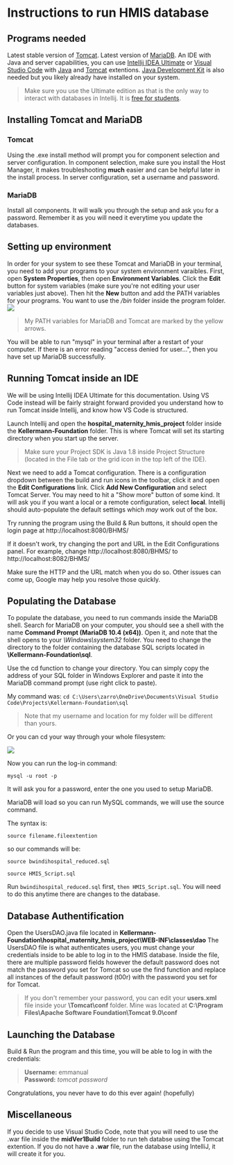 # Instructions to run HMIS database 

## Programs needed ##
Latest stable version of [Tomcat](https://tomcat.apache.org/download-80.cgi).
Latest version of [MariaDB](https://mariadb.org/download/).
An IDE with Java and server capabilities, you can use [Intellij IDEA Ultimate](https://www.jetbrains.com/idea/) or [Visual Studio Code](https://code.visualstudio.com/) with [Java](https://marketplace.visualstudio.com/items?itemName=vscjava.vscode-java-debug) and [Tomcat](https://marketplace.visualstudio.com/items?itemName=adashen.vscode-tomcat) extentions. 
[Java Development Kit](https://www.oracle.com/java/technologies/javase/javase-jdk8-downloads.html) is also needed but you likely already have installed on your system.

>Make sure you use the Ultimate edition as that is the only way to interact with databases in Intellij. It is [free for students](https://www.jetbrains.com/student/).  

## Installing Tomcat and MariaDB ##
### Tomcat ### 
Using the .exe install method will prompt you for component selection and server configuration. 
In component selection, make sure you install the Host Manager, it makes troubleshooting **much** easier and can be helpful later in the install process. 
In server configuration, set a username and password. 
### MariaDB ###
Install all components.
It will walk you through the setup and ask you for a password. Remember it as you will need it everytime you update the databases.

## Setting up environment ##
In order for your system to see these Tomcat and MariaDB in your terminal, you need to add your programs to your system environment varaibles. 
First, open **System Properties**, then open **Environment Variables**. Click the **Edit** button for system variables (make sure you're not editing your user variables just above). Then hit the **New** button and add the PATH variables for your programs. You want to use the */bin* folder inside the program folder. 
![](https://i.imgur.com/vArAOqn.jpg)
>My PATH variables for MariaDB and Tomcat are marked by the yellow arrows.

You will be able to run "mysql" in your terminal after a restart of your computer. If there is an error reading "access denied for user...", then you have set up MariaDB successfully. 

## Running Tomcat inside an IDE ##
We will be using Intellij IDEA Ultimate for this documentation. Using VS Code instead will be fairly straight forward provided you understand how to run Tomcat inside Intellij, and know how VS Code is structured. 

Launch Intellij and open the **hospital_maternity_hmis_project** folder inside the **Kellermann-Foundation** folder. This is where Tomcat will set its starting directory when you start up the server. 

>Make sure your Project SDK is Java 1.8 inside Project Structure (located in the File tab or the grid icon in the top left of the IDE).

Next we need to add a Tomcat configuration. There is a configuration dropdown between the build and run icons in the toolbar, click it and open the **Edit Configurations** link. 
Click **Add New Configuration** and select Tomcat Server. You may need to hit a "Show more" button of some kind. It will ask you if you want a local or a remote configuration, select **local**. 
Intellij should auto-populate the default settings which *may* work out of the box. 

Try running the program using the Build & Run buttons, it should open the login page at http://localhost:8080/BHMS/

If it doesn't work, try changing the port and URL in the Edit Configurations panel. For example, change http://localhost:8080/BHMS/ to http://localhost:8082/BHMS/

Make sure the HTTP and the URL match when you do so. 
Other issues can come up, Google may help you resolve those quickly.

## Populating the Database ##
To populate the database, you need to run commands inside the MariaDB shell. Search for MariaDB on your computer, you should see a shell with the name **Command Prompt (MariaDB 10.4 (x64))**. Open it, and note that the shell opens to your *\Windows\system32* folder. You need to change the directory to the folder containing the database SQL scripts located in **\Kellermann-Foundation\sql**. 

Use the cd function to change your directory. You can simply copy the address of your SQL folder in Windows Explorer and paste it into the MariaDB command prompt (use right click to paste).

My command was: `cd C:\Users\zarro\OneDrive\Documents\Visual Studio Code\Projects\Kellermann-Foundation\sql`  
>Note that my username and location for my folder will be different than yours.

Or you can cd your way through your whole filesystem:   

![](https://i.imgur.com/tr58MjZ.png)

Now you can run the log-in command:

`mysql -u root -p`

It will ask you for a password, enter the one you used to setup MariaDB.

MariaDB will load so you can run MySQL commands, we will use the source command. 

The syntax is:  

`source filename.fileextention`

so our commands will be:

`source bwindihospital_reduced.sql`

`source HMIS_Script.sql`

Run `bwindihospital_reduced.sql` first, `then HMIS_Script.sql`. You will need to do this anytime there are changes to the database. 



## Database Authentification ##

Open the UsersDAO.java file located in **Kellermann-Foundation\hospital_maternity_hmis_project\WEB-INF\classes\dao** 
The UsersDAO file is what authenticates users, you must change your credentials inside to be able to log in to the HMIS database. 
Inside the file, there are multiple password fields however the default password does not match the password you set for Tomcat so use the find function and replace all instances of the default password (t00r) with the password you set for for Tomcat. 

>If you don't remember your password, you can edit your **users.xml** file inside your **\Tomcat\conf** folder. Mine was located at **C:\Program Files\Apache Software Foundation\Tomcat 9.0\conf**

## Launching the Database ##

Build & Run the program and this time, you will be able to log in with the credentials: 
> **Username:** emmanual  
> **Password:** *tomcat password*

Congratulations, you never have to do this ever again! (hopefully)
## Miscellaneous ## 

If you decide to use Visual Studio Code, note that you will need to use the .war file inside the **midVer1Build** folder to run teh databse using the Tomcat extention. If you do not have a **.war** file, run the database using IntelliJ, it will create it for you. 

